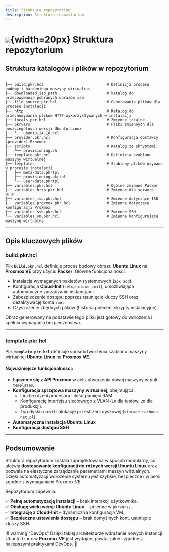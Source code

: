 ```yaml
---
title: Struktura repozytorium
description: Struktura repozytorium
---
```


# ![](https://gitlab.com/pl.rachuna-net/infrastructure/terraform/modules/gitlab-project/-/raw/main/images/packer.png){width=20px} Struktura repozytorium

## Struktura katalogów i plików w repozytorium

```
.
├── build.pkr.hcl                            # Definicja procesu budowy i hardeningu maszyny wirtualnej
├── downloaded_iso_path                      # katalog do przecowywania pobranych obrazów iso
├── file_source.pkr.hcl                      # Generowanie plików dla procesu instalacji
├── http                                     # Katalog do przechowywania plików HTTP wykorzystywanych w instalacji
├── locals.pkr.hcl                           # Zmienne lokalne
├── pkrvars                                  # Pliki zmiennych dla poszczególnych wersji Ubuntu Linux
│   └── ubuntu-24.10.hcl
├── provider.pkr.hcl                         # Konfiguracja dostawcy (provider) Proxmox
├── scripts                                  # Katalog ze skryptami
│   └── provisioning.sh
├── template.pkr.hcl                         # Definicja szablonu maszyny wirtualnej
├── templates                                # Szablony plików używane w procesie instalacji
│   ├── meta-data.pkrtpl
│   ├── provisioning.pkrtpl
│   └── user-data.pkrtpl
├── variables.pkr.hcl                        # Ogólne zmienne Packer
├── variables_http.pkr.hcl                   # Zmienne dla serwera HTTP
├── variables_iso.pkr.hcl                    # Zmienne dotyczące ISO
├── variables_proxmox.pkr.hcl                # Zmienne dotyczące konfiguracji Proxmox
├── variables_ssh.pkr.hcl                    # Zmienne SSH
└── variables_vm.pkr.hcl                     # Zmienne konfigurujące maszynę wirtualną
```

---

## Opis kluczowych plików

### **build.pkr.hcl**
Plik **`build.pkr.hcl`** definiuje proces budowy obrazu **Ubuntu Linux** na **Proxmox VE** przy użyciu **Packer**. Główne funkcjonalności:

- Instalacja wymaganych pakietów systemowych (`apk add`).
- Konfiguracja **Cloud-Init** (`setup-cloud-init`), umożliwiająca automatyczne zarządzanie instancjami.
- Zabezpieczenie dostępu poprzez usunięcie kluczy SSH oraz dezaktywację konta `root`.
- Czyszczenie zbędnych plików (historia poleceń, skrypty instalacyjne).

Obraz generowany na podstawie tego pliku jest gotowy do wdrożenia i spełnia wymagania bezpieczeństwa.

---

### **template.pkr.hcl**
Plik **`template.pkr.hcl`** definiuje sposób tworzenia szablonu maszyny wirtualnej **Ubuntu Linux** na **Proxmox VE**.

#### **Najważniejsze funkcjonalności:**

- **Łączenie się z API Proxmox** w celu utworzenia nowej maszyny w puli `templates`.
- **Konfiguracja sprzętowa maszyny wirtualnej**, obejmująca:
  - Liczbę rdzeni procesora i ilość pamięci RAM.
  - Konfigurację interfejsu sieciowego z VLAN (`10` dla testów, `20` dla produkcji).
  - Typ dysku (`scsi`) i alokację przestrzeni dyskowej (`storage.rachuna-net.pl`).
- **Automatyczna instalacja Ubuntu Linux**
- **Konfiguracja dostępu SSH**

---

## Podsumowanie
Struktura repozytorium została zaprojektowana w sposób modularny, co ułatwia **dostosowanie konfiguracji do różnych wersji Ubuntu Linux** oraz pozwala na elastyczne zarządzanie parametrami maszyn wirtualnych. Dzięki automatyzacji wdrożenie systemu jest szybkie, bezpieczne i w pełni zgodne z wymaganiami Proxmox VE.

Repozytorium zapewnia:

✅ **Pełną automatyzację instalacji** – brak interakcji użytkownika.  
✅ **Obsługę wielu wersji Ubuntu Linux** – zmienne w `pkrvars/`.  
✅ **Integrację z Cloud-Init** – dynamiczna konfiguracja VM.  
✅ **Bezpieczne ustawienia dostępu** – brak domyślnych kont, usunięcie kluczy SSH.  

!!! warning "DevOps"
    Dzięki takiej architekturze wdrażanie nowych instancji Ubuntu Linux w **Proxmox VE** jest wydajne, powtarzalne i zgodne z najlepszymi praktykami DevOps. 🚀

